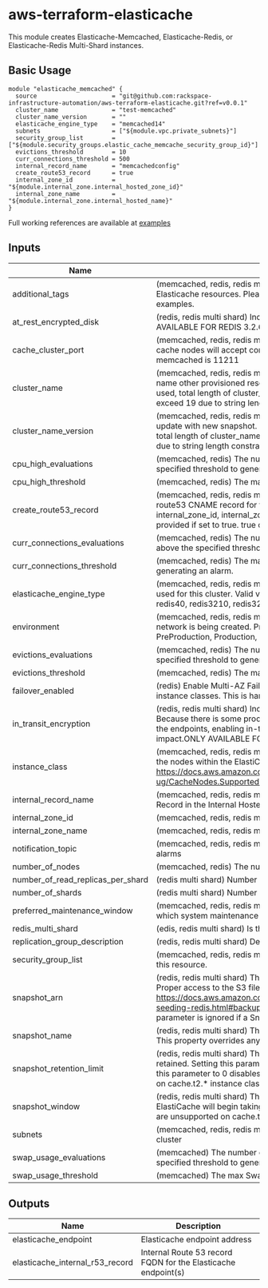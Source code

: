 # aws-terraform-elasticache

This module creates Elasticache-Memcached, Elasticache-Redis, or Elasticache-Redis Multi-Shard instances.

## Basic Usage

```
module "elasticache_memcached" {
  source                     = "git@github.com:rackspace-infrastructure-automation/aws-terraform-elasticache.git?ref=v0.0.1"
  cluster_name               = "test-memcached"
  cluster_name_version       = ""
  elasticache_engine_type    = "memcached14"
  subnets                    = ["${module.vpc.private_subnets}"]
  security_group_list        = ["${module.security_groups.elastic_cache_memcache_security_group_id}"]
  evictions_threshold        = 10
  curr_connections_threshold = 500
  internal_record_name       = "memcachedconfig"
  create_route53_record      = true
  internal_zone_id           = "${module.internal_zone.internal_hosted_zone_id}"
  internal_zone_name         = "${module.internal_zone.internal_hosted_name}"
}
```
Full working references are available at [examples](examples)

## Inputs

| Name | Description | Type | Default | Required |
|------|-------------|:----:|:-----:|:-----:|
| additional_tags | (memcached, redis, redis multi shard) Additional tags to be added to the Elasticache resources. Please see examples directory in this repo for examples. | map | `<map>` | no |
| at_rest_encrypted_disk | (redis, redis multi shard) Indicates whether to enable encryption at rest. ONLY AVAILABLE FOR REDIS 3.2.6 AND 4.0.10. true or false | string | `false` | no |
| cache_cluster_port | (memcached, redis, redis multi shard) The port number on which each of the cache nodes will accept connections. Default for redis is 6379. Default for memcached is 11211 | string | `` | no |
| cluster_name | (memcached, redis, redis multi shard) Name of Cluster. Will also be used to name other provisioned resources. If non empty cluster_name_version is being used, total length of cluster_name plus cluster_name_version should not exceed 19 due to string length constraints | string | - | yes |
| cluster_name_version | (memcached, redis, redis multi shard) NOTE: This needs to increment on update with new snapshot. If non empty cluster_name_version is being used, total length of cluster_name plus cluster_name_version should not exceed 19 due to string length constraints | string | `v00` | no |
| cpu_high_evaluations | (memcached, redis) The number of minutes CPU usage must remain above the specified threshold to generate an alarm. | string | `5` | no |
| cpu_high_threshold | (memcached, redis) The max CPU Usage % before generating an alarm. | string | `90` | no |
| create_route53_record | (memcached, redis, redis multi shard) Specifies whether or not to create a route53 CNAME record for the configuration/primary endpoint. internal_zone_id, internal_zone_name, and internal_record_name must be provided if set to true. true or false. | string | `false` | no |
| curr_connections_evaluations | (memcached, redis) The number of minutes current connections must remain above the specified threshold to generate an alarm. | string | `5` | no |
| curr_connections_threshold | (memcached, redis) The max number of current connections before generating an alarm. | string | `` | no |
| elasticache_engine_type | (memcached, redis, redis multi shard) The name of the cache engine to be used for this cluster. Valid values are: memcached14, redis326, redis28, redis40, redis3210, redis32 | string | - | yes |
| environment | (memcached, redis, redis multi shard) Application environment for which this network is being created. Preferred value are Development, Integration, PreProduction, Production, QA, Staging, or Test | string | `Development` | no |
| evictions_evaluations | (memcached, redis) The number of minutes Evictions must remain above the specified threshold to generate an alarm. | string | `5` | no |
| evictions_threshold | (memcached, redis) The max evictions before generating an alarm. | string | `` | no |
| failover_enabled | (redis) Enable Multi-AZ Failover.  Failover is unsupported on cache.t2.* instance classes. This is hardcoded as true for Redis multi-shard. | string | `true` | no |
| in_transit_encryption | (redis, redis multi shard) Indicates whether to enable encryption in transit. Because there is some processing needed to encrypt and decrypt the data at the endpoints, enabling in-transit encryption can have some performance impact.ONLY AVAILABLE FOR REDIS 3.2.6 AND 4.0.10. true or false | string | `false` | no |
| instance_class | (memcached, redis, redis multi shard) The compute and memory capacity of the nodes within the ElastiCache cluster. Please see https://docs.aws.amazon.com/AmazonElastiCache/latest/mem-ug/CacheNodes.SupportedTypes.html for valid instance types. | string | `cache.m3.medium` | no |
| internal_record_name | (memcached, redis, redis multi shard) Record Name for the new Resource Record in the Internal Hosted Zone | string | `` | no |
| internal_zone_id | (memcached, redis, redis multi shard) The Route53 Internal Hosted Zone ID | string | `` | no |
| internal_zone_name | (memcached, redis, redis multi shard) LD for Internal Hosted Zone | string | `` | no |
| notification_topic | (memcached, redis, redis multi shard) SNS Topic ARN to notify if there are any alarms | string | `` | no |
| number_of_nodes | (memcached, redis) The number of cache nodes within the ElastiCache cluster | string | `1` | no |
| number_of_read_replicas_per_shard | (redis multi shard) Number of read replicas per shard | string | `2` | no |
| number_of_shards | (redis multi shard) Number of shards | string | `2` | no |
| preferred_maintenance_window | (memcached, redis, redis multi shard) The weekly time range (in UTC) during which system maintenance can occur. Example: Sun:05:00-Sun:07:00 | string | `Sun:05:00-Sun:07:00` | no |
| redis_multi_shard | (edis, redis multi shard) Is this a redis multi-shard instance? true or false | string | `false` | no |
| replication_group_description | (redis, redis multi shard) Description of Replication Group | string | `Elasticache` | no |
| security_group_list | (memcached, redis, redis multi shard) A list of EC2 security groups to assign to this resource. | list | - | yes |
| snapshot_arn | (redis, redis multi shard) The S3 ARN of a snapshot to use for cluster creation.  Proper access to the S3 file must be granted prior to building instance.  See https://docs.aws.amazon.com/AmazonElastiCache/latest/UserGuide/backups-seeding-redis.html#backups-seeding-redis-grant-access for details.  This parameter is ignored if a SnapshotName is provided. | string | `` | no |
| snapshot_name | (redis, redis multi shard) The name of a snapshot to use for cluster creation. This property overrides any value assigned to SnapshotArn. | string | `` | no |
| snapshot_retention_limit | (redis, redis multi shard) The number of days for which automated backups are retained. Setting this parameter to a positive number enables backups. Setting this parameter to 0 disables automated backups. Snapshots are unsupported on cache.t2.* instance classes. | string | `7` | no |
| snapshot_window | (redis, redis multi shard) The daily time range (in UTC) during which ElastiCache will begin taking a daily snapshot of your node group. Snapshots are unsupported on cache.t2.* instance classes. | string | `03:00-05:00` | no |
| subnets | (memcached, redis, redis multi shard) List of subnets for use with this cache cluster | list | - | yes |
| swap_usage_evaluations | (memcached) The number of minutes SwapUsage must remain above the specified threshold to generate an alarm | string | `5` | no |
| swap_usage_threshold | (memcached) The max SwapUsage before generating an alarm | string | `52428800` | no |

## Outputs

| Name | Description |
|------|-------------|
| elasticache_endpoint | Elasticache endpoint address |
| elasticache_internal_r53_record | Internal Route 53 record FQDN for the Elasticache endpoint(s) |
